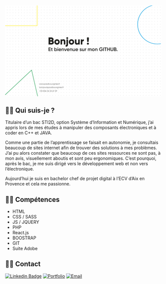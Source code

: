 ![cover](https://github.com/paulbouvignies/paulbouvignies/blob/main/assets/cover-master-github.svg)

##  👋🏻 Qui suis-je ? 
Titulaire d’un bac STI2D, option Système d’Information et Numérique, j’ai appris lors de mes études à manipuler des composants électroniques et à coder en C++ et JAVA.

Comme une partie de l’apprentissage se faisait en autonomie, je consultais beaucoup de sites internet afin de trouver des solutions à mes problèmes. J’ai pu alors constater que beaucoup de ces sites ressources ne sont pas, à mon avis, visuellement aboutis et sont peu ergonomiques. C’est pourquoi, après le bac, je me suis dirigé vers le développement web et non vers l’électronique.

Aujourd’hui je suis en bachelor chef de projet digital à
l’ECV d’Aix en Provence et cela me passionne.


##  💪🏻 Compétences 

- HTML
- CSS / SASS
- JS / JQUERY
- PHP
- React.js
- BOOSTRAP
- GIT
- Suite Adobe


## 🤙🏻 Contact

[![Linkedin Badge](https://img.shields.io/badge/linkedin-%230077B5.svg?&style=for-the-badge&logo=linkedin&logoColor=white)](https://www.linkedin.com/in/paulbouvignies/)
[![Portfolio](https://img.shields.io/badge/Portfolio-yellow.svg?&style=for-the-badge)](https://www.paulbouvignies.fr)
[![Email](https://img.shields.io/badge/Email-red.svg?&style=for-the-badge)](mailto:bonjour@paulbouvignies.fr)

